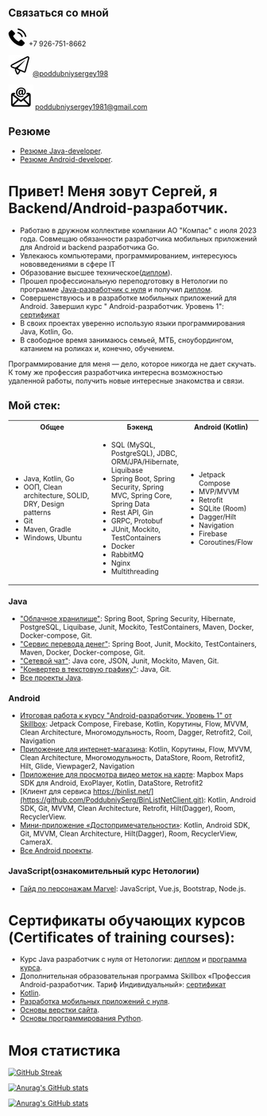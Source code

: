 ## Связаться со мной

![phone](./editable/icons/phone.jpg)
+7 926-751-8662

![telegram](./editable/icons/telegramm.jpg)
[@poddubniysergey198](https://t.me/poddubniysergey198)

![email](./editable/icons/email.jpg)
poddubniysergey1981@gmail.com

## Резюме

- [Резюме Java-developer](https://docs.google.com/document/d/1Iaf0rMyqGUqcwC-owbkLcPm1M5PDq73SbDducQeau_0/edit?usp=sharing).
- [Резюме Android-developer](https://docs.google.com/document/d/1L9RPMFuUoemYHxm_qlow48A33yT1LeITcnhBzhoR6Dg/edit?usp=sharing).

# Привет! Меня зовут Сергей, я Backend/Android-разработчик.

- Работаю в дружном коллективе компании АО "Компас" с июля 2023 года. Совмещаю обязанности
  разработчика мобильных приложений для Android и backend разработчика Go.
- Увлекаюсь компьютерами, программированием, интересуюсь нововведениями в сфере IT
- Образование высшее техническое([диплом](./diplomas/BGSHA/Ingeneer/pdf/Diploma.pdf)).
- Прошел профессиональную переподготовку в Нетологии по
  программе [Java-разработчик с нуля](https://netology.ru/programs/java-developer#/) и
  получил [диплом](./diplomas/Netology/Java_developer/pdf/Diploma.pdf).
- Совершенствуюсь и в разработке мобильных приложений для Android. Завершил курс "
  Android-разработчик. Уровень 1": [сертификат](./certificates/Certificate_Android_lvl1.png)
- В своих проектах уверенно использую языки программирования Java, Kotlin, Go.
- В свободное время занимаюсь семьей, МТБ, сноубордингом, катанием на роликах и, конечно, обучением.

Программирование для меня — дело, которое никогда не дает скучать. К тому же профессия разработчика
интересна возможностью удаленной работы, получить новые интересные знакомства и связи.

## Мой стек:

<table>
  <tr>
    <th>Общее</th>
    <th>Бэкенд</th>
    <th>Android (Kotlin)</th>
  </tr>
  <tr>
    <td width=35%>
      <ul>
        <li>Java, Kotlin, Go</li>
        <li>ООП, Clean architecture, SOLID, DRY, Design patterns</li>
        <li>Git</li>
        <li>Maven, Gradle</li>
        <li>Windows, Ubuntu</li>
      </ul>
    </td>
    <td width=35%>
      <ul>
        <li>SQL (MySQL, PostgreSQL), JDBC, ORM/JPA/Hibernate, Liquibase</li>
        <li>Spring Boot, Spring Security, Spring MVC, Spring Core, Spring Data</li>
        <li>Rest API, Gin</li>
        <li>GRPC, Protobuf</li>
        <li>JUnit, Mockito, TestContainers</li>
        <li>Docker</li>
        <li>RabbitMQ</li>
        <li>Nginx</li>
        <li>Multithreading</li>
      </ul>
    </td>
    <td>
      <ul>
        <li>Jetpack Compose</li>
        <li>MVP/MVVM</li>
        <li>Retrofit</li>
        <li>SQLite (Room)</li>
        <li>Dagger/Hilt</li>
        <li>Navigation</li>
        <li>Firebase</li>
        <li>Coroutines/Flow</li>
      </ul>
    </td>
  </tr>
</table>

### Java

- ["Облачное хранилище"](https://github.com/PoddubniySerg/StorageCloud.git): Spring Boot, Spring
  Security, Hibernate, PostgreSQL, Liquibase, Junit, Mockito, TestContainers, Maven, Docker,
  Docker-compose, Git.
- ["Сервис перевода денег"](https://github.com/PoddubniySerg/MoneyTransferApp.git): Spring
  Boot, Junit, Mockito, TestContainers, Maven, Docker, Docker-compose, Git.
- ["Сетевой чат"](https://github.com/PoddubniySerg/Networkchat.git): Java core, JSON, Junit,
  Mockito,
  Maven, Git.
- ["Конвертер в текстовую графику"](https://github.com/PoddubniySerg/Graphics_converter.git):
  Java, Git.
- [Все проекты Java](./tasks/java/README.md).

### Android

- [Итоговая работа к курсу "Android-разработчик. Уровень 1" от Skillbox](https://github.com/PoddubniySerg/skillcinema.git):
  Jetpack Compose, Firebase, Kotlin, Корутины, Flow, MVVM, Clean Architecture, Многомодульность,
  Room, Dagger, Retrofit2, Coil, Navigation
- [Приложение для интернет-магазина](https://github.com/PoddubniySerg/TradeByBata.git):
  Kotlin, Корутины, Flow, MVVM, Clean Architecture, Многомодульность, DataStore, Room, Retrofit2,
  Hilt, Glide, Viewpager2, Navigation
- [Приложение для просмотра видео меток на карте](https://github.com/PoddubniySerg/compass.git):
  Mapbox Maps SDK для Android, ExoPlayer, Kotlin, DataStore, Retrofit2
- [Клиент для сервиса https://binlist.net/](https://github.com/PoddubniySerg/BinListNetClient.git):
  Kotlin, Android SDK, Git, MVVM, Clean Architecture, Retrofit, Hilt(Dagger), Room, RecyclerView.
- [Мини-приложение «Достопримечательности»](https://github.com/PoddubniySerg/Attractions.git):
  Kotlin, Android SDK, Git, MVVM, Clean Architecture, Hilt(Dagger), Room, RecyclerView, CameraX.
- [Все Android проекты](./tasks/android/README.md).

### JavaScript(ознакомительный курс Нетологии)

- [Гайд по персонажам Marvel](https://github.com/PoddubniySerg/Marvel-characters-history.git):
  JavaScript, Vue.js, Bootstrap, Node.js.

# Сертификаты обучающих курсов (Certificates of training courses):

- Курс Java разработчик с нуля от Нетологии: [диплом](./certificates/JavaFromScratch.pdf)
  и [программа курса](https://netology.ru/programs/java-developer#/).
- Дополнительная образовательная программа Skillbox «Профессия Android-разработчик. Тариф Индивидуальный»: [сертификат](./certificates/Certificate_Android_Skillbox.png)
- [Kotlin](./certificates/KotlinSkillBox.pdf).
- [Разработка мобильных приложений с нуля](./certificates/StartAndroidNetology.pdf).
- [Основы верстки сайта](./certificates/HtmlAndCss.pdf).
- [Основы программирования Python](./certificates/python.pdf).

# Моя статистика

[![GitHub Streak](https://streak-stats.demolab.com/?user=PoddubniySerg&theme=vision-friendly-dark&locale=ru&mode=weekly)](https://git.io/streak-stats)

[![Anurag's GitHub stats](https://github-readme-stats.vercel.app/api?username=PoddubniySerg&show_icons=true&theme=vision-friendly-dark&locale=ru)](https://github.com/anuraghazra/github-readme-stats)

[![Anurag's GitHub stats](https://github-readme-stats.vercel.app/api/top-langs/?username=PoddubniySerg&layout=compact&theme=vision-friendly-dark&locale=ru)](https://github.com/anuraghazra/github-readme-stats)

